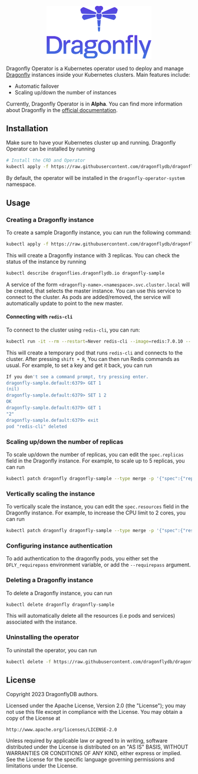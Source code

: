 <p align="center">
  <a href="https://dragonflydb.io">
    <img  src="/.github/images/logo-full.svg"
      width="284" border="0" alt="Dragonfly">
  </a>
</p>

Dragonfly Operator is a Kubernetes operator used to deploy and manage [Dragonfly](https://dragonflydb.io/) instances inside your Kubernetes clusters.
Main features include:

- Automatic failover
- Scaling up/down the number of instances

Currently, Dragonfly Operator is in **Alpha**. You can find more information about Dragonfly in the [official documentation](https://dragonflydb.io/docs/).

## Installation

Make sure to have your Kubernetes cluster up and running. Dragonfly Operator can be installed by running

```sh
# Install the CRD and Operator
kubectl apply -f https://raw.githubusercontent.com/dragonflydb/dragonfly-operator/main/manifests/dragonfly-operator.yaml
```

By default, the operator will be installed in the `dragonfly-operator-system` namespace.

## Usage

### Creating a Dragonfly instance

To create a sample Dragonfly instance, you can run the following command:

```sh
kubectl apply -f https://raw.githubusercontent.com/dragonflydb/dragonfly-operator/main/config/samples/v1alpha1_dragonfly.yaml
```

This will create a Dragonfly instance with 3 replicas. You can check the status of the instance by running

```sh
kubectl describe dragonflies.dragonflydb.io dragonfly-sample
```

A service of the form `<dragonfly-name>.<namespace>.svc.cluster.local` will be created, that selects the master instance. You can use this service to connect to the cluster. As pods are added/removed, the service will automatically update to point to the new master.

#### Connecting with `redis-cli`

To connect to the cluster using `redis-cli`, you can run:

```sh
kubectl run -it --rm --restart=Never redis-cli --image=redis:7.0.10 -- redis-cli -h dragonfly-sample.default
```

This will create a temporary pod that runs `redis-cli` and connects to the cluster. After pressing `shift + R`, You can then run Redis commands as
usual. For example, to set a key and get it back, you can run

```sh
If you don't see a command prompt, try pressing enter.
dragonfly-sample.default:6379> GET 1
(nil)
dragonfly-sample.default:6379> SET 1 2
OK
dragonfly-sample.default:6379> GET 1
"2"
dragonfly-sample.default:6379> exit
pod "redis-cli" deleted
```

### Scaling up/down the number of replicas

To scale up/down the number of replicas, you can edit the `spec.replicas` field in the Dragonfly instance. For example, to scale up to 5 replicas, you can run

```sh
kubectl patch dragonfly dragonfly-sample --type merge -p '{"spec":{"replicas":5}}'
```

### Vertically scaling the instance

To vertically scale the instance, you can edit the `spec.resources` field in the Dragonfly instance. For example, to increase the CPU limit to 2 cores, you can run

```sh
kubectl patch dragonfly dragonfly-sample --type merge -p '{"spec":{"resources":{"requests":{"memory":"1Gi"},"limits":{"memory":"2Gi"}}}}'
```

### Configuring instance authentication

To add authentication to the dragonfly pods, you either set the `DFLY_requirepass` environment variable, or add the `--requirepass` argument.

### Deleting a Dragonfly instance

To delete a Dragonfly instance, you can run

```sh
kubectl delete dragonfly dragonfly-sample
```

This will automatically delete all the resources (i.e pods and services) associated with the instance.

### Uninstalling the operator

To uninstall the operator, you can run

```sh
kubectl delete -f https://raw.githubusercontent.com/dragonflydb/dragonfly-operator/main/manifests/dragonfly-operator.yaml
```

## License

Copyright 2023 DragonflyDB authors.

Licensed under the Apache License, Version 2.0 (the "License");
you may not use this file except in compliance with the License.
You may obtain a copy of the License at

    http://www.apache.org/licenses/LICENSE-2.0

Unless required by applicable law or agreed to in writing, software
distributed under the License is distributed on an "AS IS" BASIS,
WITHOUT WARRANTIES OR CONDITIONS OF ANY KIND, either express or implied.
See the License for the specific language governing permissions and
limitations under the License.
